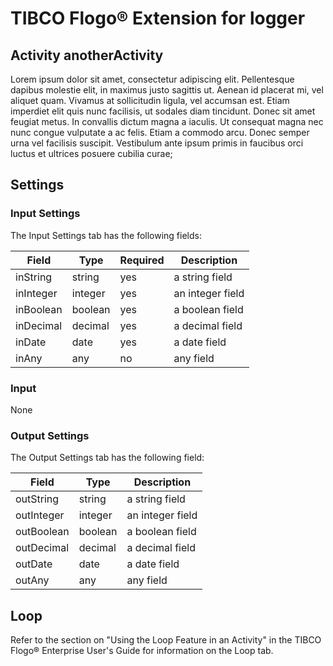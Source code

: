# TIBCO Flogo® Extension for logger 

## Activity anotherActivity

Lorem ipsum dolor sit amet, consectetur adipiscing elit. Pellentesque dapibus molestie elit, in maximus justo sagittis ut. Aenean id placerat mi, vel aliquet quam. Vivamus at sollicitudin ligula, vel accumsan est. Etiam imperdiet elit quis nunc facilisis, ut sodales diam tincidunt. Donec sit amet feugiat metus. In convallis dictum magna a iaculis. Ut consequat magna nec nunc congue vulputate a ac felis. Etiam a commodo arcu. Donec semper urna vel facilisis suscipit. Vestibulum ante ipsum primis in faucibus orci luctus et ultrices posuere cubilia curae;

## Settings


### Input Settings

The Input Settings tab has the following fields:

| Field	| Type | Required	| Description |
|-------|------|-----------|-------------|
| inString  | string | yes | a string field  |
| inInteger | integer | yes | an integer field |
| inBoolean | boolean | yes | a boolean field |
| inDecimal | decimal | yes | a decimal field |
| inDate | date | yes | a date field |
| inAny | any | no | any field |



### Input

None


### Output Settings
The Output Settings tab has the following field:

| Field	| Type | Description |
|-------|-----------|-------------|
| outString  | string | a string field  |
| outInteger | integer | an integer field |
| outBoolean | boolean | a boolean field |
| outDecimal | decimal | a decimal field |
| outDate | date | a date field |
| outAny | any | any field |

## Loop

Refer to the section on "Using the Loop Feature in an Activity" in the TIBCO Flogo® Enterprise User's Guide for information on the Loop tab.